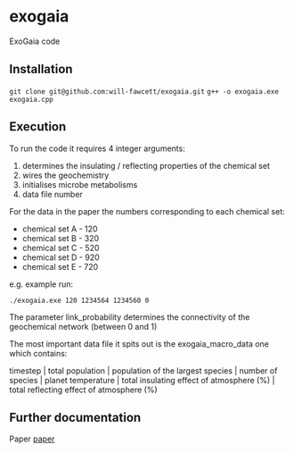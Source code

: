 exogaia
============
ExoGaia code

Installation
------------
`git clone git@github.com:will-fawcett/exogaia.git`
`g++ -o exogaia.exe exogaia.cpp`

Execution
---------

To run the code it requires 4 integer arguments:
1. determines the insulating / reflecting properties of the chemical set
2. wires the geochemistry
3. initialises microbe metabolisms 
4. data file number

For the data in the paper the numbers corresponding to each chemical set:
- chemical set A - 120
- chemical set B - 320
- chemical set C - 520
- chemical set D - 920
- chemical set E - 720

e.g. example run:

`./exogaia.exe 120 1234564 1234560 0`

The parameter link_probability determines the connectivity of the geochemical network (between 0 and 1)

The most important data file it spits out is the exogaia_macro_data one which contains: 

timestep | total population | population of the largest species | number of species | planet temperature | total insulating effect of atmosphere (%) | total reflecting effect of atmosphere (%)

Further documentation 
---------------------
Paper [paper][]

[paper]: https://academic.oup.com/mnras/article/477/1/727/4935177

